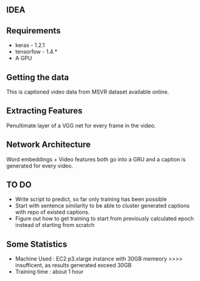 ## IDEA

## Requirements 

* keras - 1.2.1
* tensorfow - 1.4.*
* A GPU

## Getting the data 

This is captioned video data from MSVR dataset available online. 

## Extracting Features 

Penultimate layer of a VGG net for every frame in the video.

## Network Architecture 

Word embeddings + Video features both go into a GRU and a caption is generated for every video.

## TO DO 

* Write script to predict, so far only training has been possible 
* Start with sentence similarity to be able to cluster generated captions with repo of existed captions. 
* Figure out how to get training to start from previously calculated epoch instead of starting from scratch
 
## Some Statistics 

* Machine Used : EC2 p3.xlarge instance with 30GB memeory >>>> insufficent, as results generated exceed 30GB
* Training time : about 1 hour 

